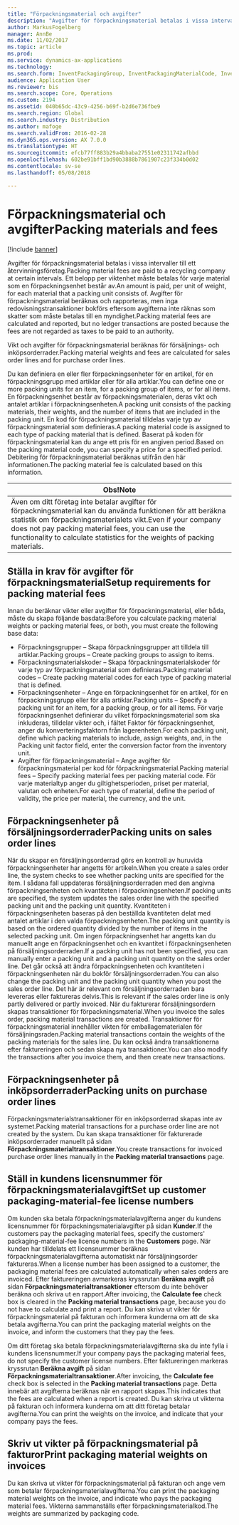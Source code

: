 ```yaml
---
title: "Förpackningsmaterial och avgifter"
description: "Avgifter för förpackningsmaterial betalas i vissa intervaller till ett återvinningsföretag. Ett belopp per viktenhet måste betalas för varje material som en förpackningsenhet består av. Avgifter för förpackningsmaterial beräknas och rapporteras, men inga redovisningstransaktioner bokförs eftersom avgifterna inte räknas som skatter som måste betalas till en myndighet."
author: MarkusFogelberg
manager: AnnBe
ms.date: 11/02/2017
ms.topic: article
ms.prod: 
ms.service: dynamics-ax-applications
ms.technology: 
ms.search.form: InventPackagingGroup, InventPackagingMaterialCode, InventPackagingMaterialFee, InventPackagingMaterialTrans, InventPackagingMaterialTransPurch, InventPackagingUnit
audience: Application User
ms.reviewer: bis
ms.search.scope: Core, Operations
ms.custom: 2194
ms.assetid: 040b65dc-43c9-4256-b69f-b2d6e736fbe9
ms.search.region: Global
ms.search.industry: Distribution
ms.author: mafoge
ms.search.validFrom: 2016-02-28
ms.dyn365.ops.version: AX 7.0.0
ms.translationtype: HT
ms.sourcegitcommit: efcb77ff883b29a4bbaba27551e02311742afbbd
ms.openlocfilehash: 602be91bff1bd90b3888b7861907c23f334b0d02
ms.contentlocale: sv-se
ms.lasthandoff: 05/08/2018

---
```


# <a name="packing-materials-and-fees"></a><span data-ttu-id="4cfd0-105">Förpackningsmaterial och avgifter</span><span class="sxs-lookup"><span data-stu-id="4cfd0-105">Packing materials and fees</span></span>

[!include [banner](../includes/banner.md)]

<span data-ttu-id="4cfd0-106">Avgifter för förpackningsmaterial betalas i vissa intervaller till ett återvinningsföretag.</span><span class="sxs-lookup"><span data-stu-id="4cfd0-106">Packing material fees are paid to a recycling company at certain intervals.</span></span> <span data-ttu-id="4cfd0-107">Ett belopp per viktenhet måste betalas för varje material som en förpackningsenhet består av.</span><span class="sxs-lookup"><span data-stu-id="4cfd0-107">An amount is paid, per unit of weight, for each material that a packing unit consists of.</span></span> <span data-ttu-id="4cfd0-108">Avgifter för förpackningsmaterial beräknas och rapporteras, men inga redovisningstransaktioner bokförs eftersom avgifterna inte räknas som skatter som måste betalas till en myndighet.</span><span class="sxs-lookup"><span data-stu-id="4cfd0-108">Packing material fees are calculated and reported, but no ledger transactions are posted because the fees are not regarded as taxes to be paid to an authority.</span></span>

<span data-ttu-id="4cfd0-109">Vikt och avgifter för förpackningsmaterial beräknas för försäljnings- och inköpsorderrader.</span><span class="sxs-lookup"><span data-stu-id="4cfd0-109">Packing material weights and fees are calculated for sales order lines and for purchase order lines.</span></span>

<span data-ttu-id="4cfd0-110">Du kan definiera en eller fler förpackningsenheter för en artikel, för en förpackningsgrupp med artiklar eller för alla artiklar.</span><span class="sxs-lookup"><span data-stu-id="4cfd0-110">You can define one or more packing units for an item, for a packing group of items, or for all items.</span></span> <span data-ttu-id="4cfd0-111">En förpackningsenhet består av förpackningsmaterialen, deras vikt och antalet artiklar i förpackningsenheten.</span><span class="sxs-lookup"><span data-stu-id="4cfd0-111">A packing unit consists of the packing materials, their weights, and the number of items that are included in the packing unit.</span></span> <span data-ttu-id="4cfd0-112">En kod för förpackningsmaterial tilldelas varje typ av förpackningsmaterial som definieras.</span><span class="sxs-lookup"><span data-stu-id="4cfd0-112">A packing material code is assigned to each type of packing material that is defined.</span></span> <span data-ttu-id="4cfd0-113">Baserat på koden för förpackningsmaterial kan du ange ett pris för en angiven period.</span><span class="sxs-lookup"><span data-stu-id="4cfd0-113">Based on the packing material code, you can specify a price for a specified period.</span></span> <span data-ttu-id="4cfd0-114">Debitering för förpackningsmaterial beräknas utifrån den här informationen.</span><span class="sxs-lookup"><span data-stu-id="4cfd0-114">The packing material fee is calculated based on this information.</span></span>

| <span data-ttu-id="4cfd0-115">**Obs!**</span><span class="sxs-lookup"><span data-stu-id="4cfd0-115">**Note**</span></span>                                                                                                                                             |
|------------------------------------------------------------------------------------------------------------------------------------------------------|
| <span data-ttu-id="4cfd0-116">Även om ditt företag inte betalar avgifter för förpackningsmaterial kan du använda funktionen för att beräkna statistik om förpackningsmaterialets vikt.</span><span class="sxs-lookup"><span data-stu-id="4cfd0-116">Even if your company does not pay packing material fees, you can use the functionality to calculate statistics for the weights of packing materials.</span></span> |

## <a name="setup-requirements-for-packing-material-fees"></a><span data-ttu-id="4cfd0-117">Ställa in krav för avgifter för förpackningsmaterial</span><span class="sxs-lookup"><span data-stu-id="4cfd0-117">Setup requirements for packing material fees</span></span>
<span data-ttu-id="4cfd0-118">Innan du beräknar vikter eller avgifter för förpackningsmaterial, eller båda, måste du skapa följande basdata:</span><span class="sxs-lookup"><span data-stu-id="4cfd0-118">Before you calculate packing material weights or packing material fees, or both, you must create the following base data:</span></span>

-   <span data-ttu-id="4cfd0-119">Förpackningsgrupper – Skapa förpackningsgrupper att tilldela till artiklar.</span><span class="sxs-lookup"><span data-stu-id="4cfd0-119">Packing groups – Create packing groups to assign to items.</span></span>
-   <span data-ttu-id="4cfd0-120">Förpackningsmaterialskoder – Skapa förpackningsmaterialskoder för varje typ av förpackningsmaterial som definieras.</span><span class="sxs-lookup"><span data-stu-id="4cfd0-120">Packing material codes – Create packing material codes for each type of packing material that is defined.</span></span>
-   <span data-ttu-id="4cfd0-121">Förpackningsenheter – Ange en förpackningsenhet för en artikel, för en förpackningsgrupp eller för alla artiklar.</span><span class="sxs-lookup"><span data-stu-id="4cfd0-121">Packing units – Specify a packing unit for an item, for a packing group, or for all items.</span></span> <span data-ttu-id="4cfd0-122">För varje förpackningsenhet definierar du vilket förpackningsmaterial som ska inkluderas, tilldelar vikter och, i fältet Faktor för förpackningsenhet, anger du konverteringsfaktorn från lagerenheten.</span><span class="sxs-lookup"><span data-stu-id="4cfd0-122">For each packing unit, define which packing materials to include, assign weights, and, in the Packing unit factor field, enter the conversion factor from the inventory unit.</span></span>
-   <span data-ttu-id="4cfd0-123">Avgifter för förpackningsmaterial – Ange avgifter för förpackningsmaterial per kod för förpackningsmaterial.</span><span class="sxs-lookup"><span data-stu-id="4cfd0-123">Packing material fees – Specify packing material fees per packing material code.</span></span> <span data-ttu-id="4cfd0-124">För varje materialtyp anger du giltighetsperioden, priset per material, valutan och enheten.</span><span class="sxs-lookup"><span data-stu-id="4cfd0-124">For each type of material, define the period of validity, the price per material, the currency, and the unit.</span></span>

## <a name="packing-units-on-sales-order-lines"></a><span data-ttu-id="4cfd0-125">Förpackningsenheter på försäljningsorderrader</span><span class="sxs-lookup"><span data-stu-id="4cfd0-125">Packing units on sales order lines</span></span>
<span data-ttu-id="4cfd0-126">När du skapar en försäljningsorderrad görs en kontroll av huruvida förpackningsenheter har angetts för artikeln.</span><span class="sxs-lookup"><span data-stu-id="4cfd0-126">When you create a sales order line, the system checks to see whether packing units are specified for the item.</span></span> <span data-ttu-id="4cfd0-127">I sådana fall uppdateras försäljningsorderraden med den angivna förpackningsenheten och kvantiteten i förpackningsenheten.</span><span class="sxs-lookup"><span data-stu-id="4cfd0-127">If packing units are specified, the system updates the sales order line with the specified packing unit and the packing unit quantity.</span></span> <span data-ttu-id="4cfd0-128">Kvantiteten i förpackningsenheten baseras på den beställda kvantiteten delat med antalet artiklar i den valda förpackningsenheten.</span><span class="sxs-lookup"><span data-stu-id="4cfd0-128">The packing unit quantity is based on the ordered quantity divided by the number of items in the selected packing unit.</span></span> <span data-ttu-id="4cfd0-129">Om ingen förpackningsenhet har angetts kan du manuellt ange en förpackningsenhet och en kvantitet i förpackningsenheten på försäljningsorderraden.</span><span class="sxs-lookup"><span data-stu-id="4cfd0-129">If a packing unit has not been specified, you can manually enter a packing unit and a packing unit quantity on the sales order line.</span></span> <span data-ttu-id="4cfd0-130">Det går också att ändra förpackningsenheten och kvantiteten i förpackningsenheten när du bokför försäljningsorderraden.</span><span class="sxs-lookup"><span data-stu-id="4cfd0-130">You can also change the packing unit and the packing unit quantity when you post the sales order line.</span></span> <span data-ttu-id="4cfd0-131">Det här är relevant om försäljningsorderraden bara levereras eller faktureras delvis.</span><span class="sxs-lookup"><span data-stu-id="4cfd0-131">This is relevant if the sales order line is only partly delivered or partly invoiced.</span></span> <span data-ttu-id="4cfd0-132">När du fakturerar försäljningsordern skapas transaktioner för förpackningsmaterial.</span><span class="sxs-lookup"><span data-stu-id="4cfd0-132">When you invoice the sales order, packing material transactions are created.</span></span> <span data-ttu-id="4cfd0-133">Transaktioner för förpackningsmaterial innehåller vikten för emballagematerialen för försäljningsraden.</span><span class="sxs-lookup"><span data-stu-id="4cfd0-133">Packing material transactions contain the weights of the packing materials for the sales line.</span></span> <span data-ttu-id="4cfd0-134">Du kan också ändra transaktionerna efter faktureringen och sedan skapa nya transaktioner.</span><span class="sxs-lookup"><span data-stu-id="4cfd0-134">You can also modify the transactions after you invoice them, and then create new transactions.</span></span>

## <a name="packing-units-on-purchase-order-lines"></a><span data-ttu-id="4cfd0-135">Förpackningsenheter på inköpsorderrader</span><span class="sxs-lookup"><span data-stu-id="4cfd0-135">Packing units on purchase order lines</span></span>
<span data-ttu-id="4cfd0-136">Förpackningsmaterialstransaktioner för en inköpsorderrad skapas inte av systemet.</span><span class="sxs-lookup"><span data-stu-id="4cfd0-136">Packing material transactions for a purchase order line are not created by the system.</span></span> <span data-ttu-id="4cfd0-137">Du kan skapa transaktioner för fakturerade inköpsorderrader manuellt på sidan **Förpackningsmaterialtransaktioner**.</span><span class="sxs-lookup"><span data-stu-id="4cfd0-137">You create transactions for invoiced purchase order lines manually in the **Packing material transactions** page.</span></span>

## <a name="set-up-customer-packaging-material-fee-license-numbers"></a><span data-ttu-id="4cfd0-138">Ställ in kundens licensnummer för förpackningsmaterialavgift</span><span class="sxs-lookup"><span data-stu-id="4cfd0-138">Set up customer packaging-material-fee license numbers</span></span>
<span data-ttu-id="4cfd0-139">Om kunden ska betala förpackningsmaterialavgifterna anger du kundens licensnummer för förpackningsmaterialavgifter på sidan **Kunder**.</span><span class="sxs-lookup"><span data-stu-id="4cfd0-139">If the customers pay the packaging material fees, specify the customers' packaging-material-fee license numbers in the **Customers** page.</span></span> <span data-ttu-id="4cfd0-140">När kunden har tilldelats ett licensnummer beräknas förpackningsmaterialavgifterna automatiskt när försäljningsorder faktureras.</span><span class="sxs-lookup"><span data-stu-id="4cfd0-140">When a license number has been assigned to a customer, the packaging material fees are calculated automatically when sales orders are invoiced.</span></span> <span data-ttu-id="4cfd0-141">Efter faktureringen avmarkeras kryssrutan **Beräkna avgift** på sidan **Förpackningsmaterialtransaktioner** eftersom du inte behöver beräkna och skriva ut en rapport.</span><span class="sxs-lookup"><span data-stu-id="4cfd0-141">After invoicing, the **Calculate fee** check box is cleared in the **Packing material transactions** page, because you do not have to calculate and print a report.</span></span> <span data-ttu-id="4cfd0-142">Du kan skriva ut vikter för förpackningsmaterial på fakturan och informera kunderna om att de ska betala avgifterna.</span><span class="sxs-lookup"><span data-stu-id="4cfd0-142">You can print the packaging material weights on the invoice, and inform the customers that they pay the fees.</span></span> 

<span data-ttu-id="4cfd0-143">Om ditt företag ska betala förpackningsmaterialavgifterna ska du inte fylla i kundens licensnummer.</span><span class="sxs-lookup"><span data-stu-id="4cfd0-143">If your company pays the packaging material fees, do not specify the customer license numbers.</span></span> <span data-ttu-id="4cfd0-144">Efter faktureringen markeras kryssrutan **Beräkna avgift** på sidan **Förpackningsmaterialtransaktioner**.</span><span class="sxs-lookup"><span data-stu-id="4cfd0-144">After invoicing, the **Calculate fee** check box is selected in the **Packing material transactions** page.</span></span> <span data-ttu-id="4cfd0-145">Detta innebär att avgifterna beräknas när en rapport skapas.</span><span class="sxs-lookup"><span data-stu-id="4cfd0-145">This indicates that the fees are calculated when a report is created.</span></span> <span data-ttu-id="4cfd0-146">Du kan skriva ut vikterna på fakturan och informera kunderna om att ditt företag betalar avgifterna.</span><span class="sxs-lookup"><span data-stu-id="4cfd0-146">You can print the weights on the invoice, and indicate that your company pays the fees.</span></span>

## <a name="print-packaging-material-weights-on-invoices"></a><span data-ttu-id="4cfd0-147">Skriv ut vikter på förpackningsmaterial på fakturor</span><span class="sxs-lookup"><span data-stu-id="4cfd0-147">Print packaging material weights on invoices</span></span>
<span data-ttu-id="4cfd0-148">Du kan skriva ut vikter för förpackningsmaterial på fakturan och ange vem som betalar förpackningsmaterialavgifterna.</span><span class="sxs-lookup"><span data-stu-id="4cfd0-148">You can print the packaging material weights on the invoice, and indicate who pays the packaging material fees.</span></span> <span data-ttu-id="4cfd0-149">Vikterna sammanställs efter förpackningsmaterialkod.</span><span class="sxs-lookup"><span data-stu-id="4cfd0-149">The weights are summarized by packaging code.</span></span>






